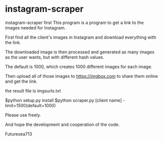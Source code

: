 # instagram-scraper
instagram-scraper
first 
This program is a program to get a link to the images needed for Instagram.

First find all the client's images in Instagram and download everything with the link.

The downloaded image is then processed and generated as many images as the user wants, but with different hash values.

The default is 1000, which creates 1000 different images for each image.

Then upload all of those images to https://imgbox.com to share them online and get the link.

the result file is imgsurls.txt



$python setup.py install
$python scraper.py [client name] -limit=1500(default=1000)



Please use freely.

And hope the development and cooperation of the code.

Futuresea713
